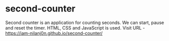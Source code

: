 # second-counter
Second counter is an application for counting seconds. We can start, pause and reset the timer. HTML, CSS and JavaScript is used.
Visit URL - https://iam-nilanj0n.github.io/second-counter/
